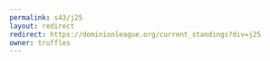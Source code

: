 ```yaml
---
permalink: s43/j25
layout: redirect
redirect: https://dominionleague.org/current_standings?div=j25
owner: truffles
---
```

